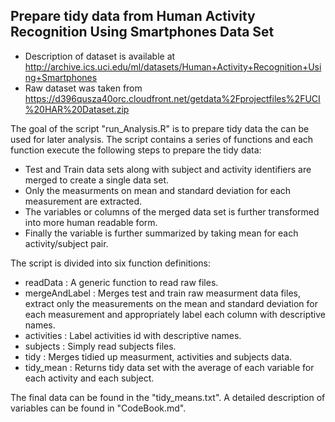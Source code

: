 ## Prepare tidy data from Human Activity Recognition Using Smartphones Data Set
- Description of dataset is available at http://archive.ics.uci.edu/ml/datasets/Human+Activity+Recognition+Using+Smartphones
- Raw dataset was taken from https://d396qusza40orc.cloudfront.net/getdata%2Fprojectfiles%2FUCI%20HAR%20Dataset.zip

The goal of the script "run_Analysis.R" is to prepare tidy data the can be used for later analysis. The script contains a series of functions and each function execute the following steps to prepare the tidy data:
- Test and Train data sets along with subject and activity identifiers are merged to create a single data set.
- Only the measurments on mean and standard deviation for each measurement are extracted.
- The variables or columns of the merged data set is further transformed into more human readable form.
- Finally the variable is further summarized by taking mean for each activity/subject pair.

The script is divided into six function definitions:
- readData : A generic function to read raw files.
- mergeAndLabel : Merges test and train raw measurment data files, extract only the measurements on the mean and standard deviation for each measurement and appropriately label each column with descriptive names.
- activities : Label activities id with descriptive names.
- subjects : Simply read subjects files.
- tidy : Merges tidied up measurment, activities and subjects data.
- tidy_mean : Returns tidy data set with the average of each variable for each activity and each subject.


The final data can be found in the "tidy_means.txt". A detailed description of variables can be found in "CodeBook.md".
